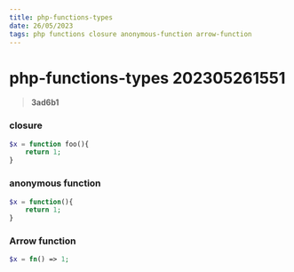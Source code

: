 ```yaml
---
title: php-functions-types
date: 26/05/2023
tags: php functions closure anonymous-function arrow-function
---
```


# **php-functions-types** 202305261551 
> **3ad6b1**

  

### closure
```php
$x = function foo(){
    return 1;
}
```

### anonymous function
```php
$x = function(){
    return 1;
}
```

### Arrow function
```php
$x = fn() => 1;
```
